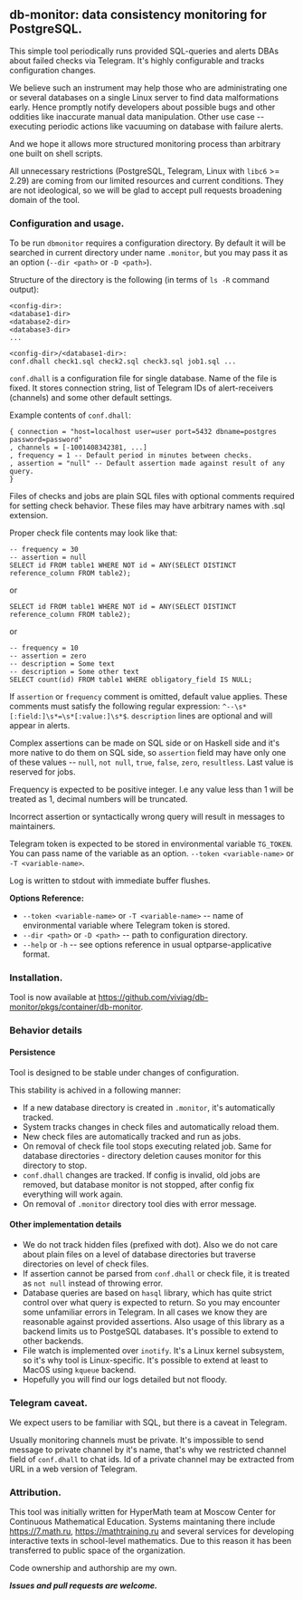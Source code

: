 ## db-monitor: data consistency monitoring for PostgreSQL.

This simple tool periodically runs provided SQL-queries and alerts DBAs about failed checks via Telegram.
It's highly configurable and tracks configuration changes.

We believe such an instrument may help those who are administrating one or several databases on a single Linux server to find data malformations early. Hence promptly notify developers about possible bugs and other oddities like inaccurate manual data manipulation. Other use case -- executing periodic actions like vacuuming on database with failure alerts.

And we hope it allows more structured monitoring process than arbitrary one built on shell scripts.

All unnecessary restrictions (PostgreSQL, Telegram, Linux with `libc6` >= 2.29) are coming from our limited resources and current conditions. They are not ideological, so we will be glad to accept pull requests broadening domain of the tool.

### Configuration and usage.

To be run `dbmonitor` requires a configuration directory. By default it will be searched in current directory under name `.monitor`, but you may pass it as an option (`--dir <path>` or `-D <path>`).

Structure of the directory is the following (in terms of `ls -R` command output):
```
<config-dir>:
<database1-dir>
<database2-dir>
<database3-dir>
...

<config-dir>/<database1-dir>:
conf.dhall check1.sql check2.sql check3.sql job1.sql ...
```

`conf.dhall` is a configuration file for single database. Name of the file is fixed. It stores connection string, list of Telegram IDs of alert-receivers (channels) and some other default settings.

Example contents of `conf.dhall`:
```
{ connection = "host=localhost user=user port=5432 dbname=postgres password=password"
, channels = [-1001408342381, ...]
, frequency = 1 -- Default period in minutes between checks.
, assertion = "null" -- Default assertion made against result of any query.
}
```

Files of checks and jobs are plain SQL files with optional comments required for setting check behavior. These files may have arbitrary names with .sql extension.

Proper check file contents may look like that:
```
-- frequency = 30
-- assertion = null
SELECT id FROM table1 WHERE NOT id = ANY(SELECT DISTINCT reference_column FROM table2);
```

or
```
SELECT id FROM table1 WHERE NOT id = ANY(SELECT DISTINCT reference_column FROM table2);
```

or
```
-- frequency = 10
-- assertion = zero
-- description = Some text
-- description = Some other text
SELECT count(id) FROM table1 WHERE obligatory_field IS NULL;
```

If `assertion` or `frequency` comment is omitted, default value applies.
These comments must satisfy the following regular expression: `^--\s*[:field:]\s*=\s*[:value:]\s*$`. `description` lines are optional and will appear in alerts.

Complex assertions can be made on SQL side or on Haskell side and it's more native to do them on SQL side, so `assertion` field may have only one of these values -- `null`, `not null`, `true`, `false`, `zero`, `resultless`. Last value is reserved for jobs.

Frequency is expected to be positive integer. I.e any value less than 1 will be treated as 1, decimal numbers will be truncated.

Incorrect assertion or syntactically wrong query will result in messages to maintainers.

Telegram token is expected to be stored in environmental variable `TG_TOKEN`. You can pass name of the variable as an option. `--token <variable-name>` or `-T <variable-name>`.

Log is written to stdout with immediate buffer flushes.

**Options Reference:**

* `--token <variable-name>` or `-T <variable-name>` -- name of environmental variable where Telegram token is stored.
* `--dir <path>` or `-D <path>` -- path to configuration directory.
* `--help` or `-h` -- see options reference in usual optparse-applicative format.

### Installation.

Tool is now available at https://github.com/viviag/db-monitor/pkgs/container/db-monitor.

### Behavior details

#### Persistence

Tool is designed to be stable under changes of configuration.

This stability is achived in a following manner:
* If a new database directory is created in `.monitor`, it's automatically tracked.
* System tracks changes in check files and automatically reload them.
* New check files are automatically tracked and run as jobs.
* On removal of check file tool stops executing related job. Same for database directories - directory deletion causes monitor for this directory to stop.
* `conf.dhall` changes are tracked. If config is invalid, old jobs are removed, but database monitor is not stopped, after config fix everything will work again.
* On removal of `.monitor` directory tool dies with error message.

#### Other implementation details

* We do not track hidden files (prefixed with dot). Also we do not care about plain files on a level of database directories but traverse directories on level of check files.
* If assertion cannot be parsed from `conf.dhall` or check file, it is treated as `not null` instead of throwing error.
* Database queries are based on `hasql` library, which has quite strict control over what query is expected to return. So you may encounter some unfamiliar errors in Telegram. In all cases we know they are reasonable against provided assertions. Also usage of this library as a backend limits us to PostgeSQL databases. It's possible to extend to other backends.
* File watch is implemented over `inotify`. It's a Linux kernel subsystem, so it's why tool is Linux-specific. It's possible to extend at least to MacOS using `kqueue` backend.
* Hopefully you will find our logs detailed but not floody.

### Telegram caveat.

We expect users to be familiar with SQL, but there is a caveat in Telegram.

Usually monitoring channels must be private. It's impossible to send message to private channel by it's name, that's why we restricted channel field of `conf.dhall` to chat ids. Id of a private channel may be extracted from URL in a web version of Telegram.

### Attribution.

This tool was initially written for HyperMath team at Moscow Center for Continuous Mathematical Education.
Systems maintaning there include https://7.math.ru, https://mathtraining.ru and several services for developing interactive texts in school-level mathematics. Due to this reason it has been transferred to public space of the organization.

Code ownership and authorship are my own.

**_Issues and pull requests are welcome._**
